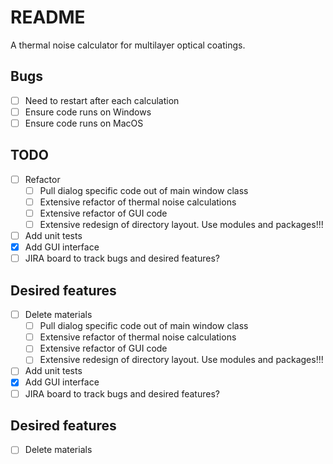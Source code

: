 # README

A thermal noise calculator for multilayer optical coatings.

## Bugs

* [ ] Need to restart after each calculation
* [ ] Ensure code runs on Windows
* [ ] Ensure code runs on MacOS

## TODO

* [ ] Refactor
  - [ ] Pull dialog specific code out of main window class
  - [ ] Extensive refactor of thermal noise calculations
  - [ ] Extensive refactor of GUI code
  - [ ] Extensive redesign of directory layout. Use modules and packages!!!
* [ ] Add unit tests
* [x] Add GUI interface
* [ ] JIRA board to track bugs and desired features?

## Desired features

* [ ] Delete materials
  - [ ] Pull dialog specific code out of main window class
  - [ ] Extensive refactor of thermal noise calculations
  - [ ] Extensive refactor of GUI code
  - [ ] Extensive redesign of directory layout. Use modules and packages!!!
* [ ] Add unit tests
* [x] Add GUI interface
* [ ] JIRA board to track bugs and desired features?

## Desired features

* [ ] Delete materials
